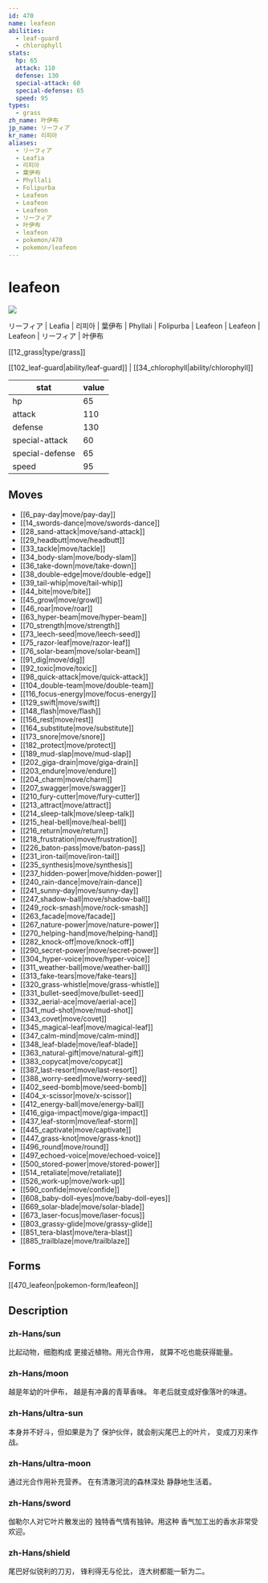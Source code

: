 ```yaml
---
id: 470
name: leafeon
abilities:
  - leaf-guard
  - chlorophyll
stats:
  hp: 65
  attack: 110
  defense: 130
  special-attack: 60
  special-defense: 65
  speed: 95
types:
  - grass
zh_name: 叶伊布
jp_name: リーフィア
kr_name: 리피아
aliases:
  - リーフィア
  - Leafia
  - 리피아
  - 葉伊布
  - Phyllali
  - Folipurba
  - Leafeon
  - Leafeon
  - Leafeon
  - リーフィア
  - 叶伊布
  - leafeon
  - pokemon/470
  - pokemon/leafeon
---
```

# leafeon

![](https://raw.githubusercontent.com/PokeAPI/sprites/master/sprites/pokemon/470.png)

リーフィア | Leafia | 리피아 | 葉伊布 | Phyllali | Folipurba | Leafeon | Leafeon | Leafeon | リーフィア | 叶伊布

[[12_grass|type/grass]]

[[102_leaf-guard|ability/leaf-guard]] | [[34_chlorophyll|ability/chlorophyll]]

|stat|value|
|---|---|
|hp|65|
|attack|110|
|defense|130|
|special-attack|60|
|special-defense|65|
|speed|95|


## Moves

- [[6_pay-day|move/pay-day]]
- [[14_swords-dance|move/swords-dance]]
- [[28_sand-attack|move/sand-attack]]
- [[29_headbutt|move/headbutt]]
- [[33_tackle|move/tackle]]
- [[34_body-slam|move/body-slam]]
- [[36_take-down|move/take-down]]
- [[38_double-edge|move/double-edge]]
- [[39_tail-whip|move/tail-whip]]
- [[44_bite|move/bite]]
- [[45_growl|move/growl]]
- [[46_roar|move/roar]]
- [[63_hyper-beam|move/hyper-beam]]
- [[70_strength|move/strength]]
- [[73_leech-seed|move/leech-seed]]
- [[75_razor-leaf|move/razor-leaf]]
- [[76_solar-beam|move/solar-beam]]
- [[91_dig|move/dig]]
- [[92_toxic|move/toxic]]
- [[98_quick-attack|move/quick-attack]]
- [[104_double-team|move/double-team]]
- [[116_focus-energy|move/focus-energy]]
- [[129_swift|move/swift]]
- [[148_flash|move/flash]]
- [[156_rest|move/rest]]
- [[164_substitute|move/substitute]]
- [[173_snore|move/snore]]
- [[182_protect|move/protect]]
- [[189_mud-slap|move/mud-slap]]
- [[202_giga-drain|move/giga-drain]]
- [[203_endure|move/endure]]
- [[204_charm|move/charm]]
- [[207_swagger|move/swagger]]
- [[210_fury-cutter|move/fury-cutter]]
- [[213_attract|move/attract]]
- [[214_sleep-talk|move/sleep-talk]]
- [[215_heal-bell|move/heal-bell]]
- [[216_return|move/return]]
- [[218_frustration|move/frustration]]
- [[226_baton-pass|move/baton-pass]]
- [[231_iron-tail|move/iron-tail]]
- [[235_synthesis|move/synthesis]]
- [[237_hidden-power|move/hidden-power]]
- [[240_rain-dance|move/rain-dance]]
- [[241_sunny-day|move/sunny-day]]
- [[247_shadow-ball|move/shadow-ball]]
- [[249_rock-smash|move/rock-smash]]
- [[263_facade|move/facade]]
- [[267_nature-power|move/nature-power]]
- [[270_helping-hand|move/helping-hand]]
- [[282_knock-off|move/knock-off]]
- [[290_secret-power|move/secret-power]]
- [[304_hyper-voice|move/hyper-voice]]
- [[311_weather-ball|move/weather-ball]]
- [[313_fake-tears|move/fake-tears]]
- [[320_grass-whistle|move/grass-whistle]]
- [[331_bullet-seed|move/bullet-seed]]
- [[332_aerial-ace|move/aerial-ace]]
- [[341_mud-shot|move/mud-shot]]
- [[343_covet|move/covet]]
- [[345_magical-leaf|move/magical-leaf]]
- [[347_calm-mind|move/calm-mind]]
- [[348_leaf-blade|move/leaf-blade]]
- [[363_natural-gift|move/natural-gift]]
- [[383_copycat|move/copycat]]
- [[387_last-resort|move/last-resort]]
- [[388_worry-seed|move/worry-seed]]
- [[402_seed-bomb|move/seed-bomb]]
- [[404_x-scissor|move/x-scissor]]
- [[412_energy-ball|move/energy-ball]]
- [[416_giga-impact|move/giga-impact]]
- [[437_leaf-storm|move/leaf-storm]]
- [[445_captivate|move/captivate]]
- [[447_grass-knot|move/grass-knot]]
- [[496_round|move/round]]
- [[497_echoed-voice|move/echoed-voice]]
- [[500_stored-power|move/stored-power]]
- [[514_retaliate|move/retaliate]]
- [[526_work-up|move/work-up]]
- [[590_confide|move/confide]]
- [[608_baby-doll-eyes|move/baby-doll-eyes]]
- [[669_solar-blade|move/solar-blade]]
- [[673_laser-focus|move/laser-focus]]
- [[803_grassy-glide|move/grassy-glide]]
- [[851_tera-blast|move/tera-blast]]
- [[885_trailblaze|move/trailblaze]]

## Forms



[[470_leafeon|pokemon-form/leafeon]]

## Description

### zh-Hans/sun

比起动物，细胞构成
更接近植物。用光合作用，
就算不吃也能获得能量。

### zh-Hans/moon

越是年幼的叶伊布，
越是有冲鼻的青草香味。
年老后就变成好像落叶的味道。

### zh-Hans/ultra-sun

本身并不好斗，但如果是为了
保护伙伴，就会削尖尾巴上的叶片，
变成刀刃来作战。

### zh-Hans/ultra-moon

通过光合作用补充营养。
在有清澈河流的森林深处
静静地生活着。

### zh-Hans/sword

伽勒尔人对它叶片散发出的
独特香气情有独钟。用这种
香气加工出的香水非常受欢迎。

### zh-Hans/shield

尾巴好似锐利的刀刃，
锋利得无与伦比，
连大树都能一斩为二。

